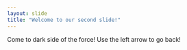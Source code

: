 ```yaml
---
layout: slide
title: "Welcome to our second slide!"
---
```

Come to dark side of the force!
Use the left arrow to go back!
